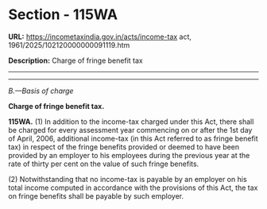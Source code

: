 # Section - 115WA

**URL:** https://incometaxindia.gov.in/acts/income-tax act, 1961/2025/102120000000091119.htm

**Description:** Charge of fringe benefit tax

---

****  
  
_B.—Basis of charge_

**Charge of fringe benefit tax.**

**115WA.** (1) In addition to the income-tax charged under this Act, there shall be charged for every assessment year commencing on or after the 1st day of April, 2006, additional income-tax (in this Act referred to as fringe benefit tax) in respect of the fringe benefits provided or deemed to have been provided by an employer to his employees during the previous year at the rate of thirty per cent on the value of such fringe benefits.

(2) Notwithstanding that no income-tax is payable by an employer on his total income computed in accordance with the provisions of this Act, the tax on fringe benefits shall be payable by such employer.